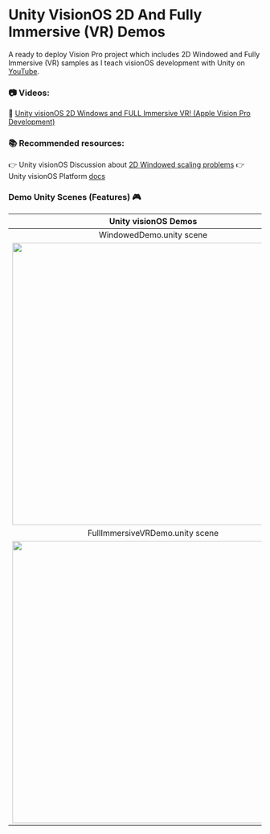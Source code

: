 # Unity VisionOS 2D And Fully Immersive (VR) Demos

A ready to deploy Vision Pro project which includes 2D Windowed and Fully Immersive (VR) samples as I teach visionOS development with Unity on [YouTube](https://www.youtube.com/@dilmerv).

### 📷 Videos:

📌 [Unity visionOS 2D Windows and FULL Immersive VR! (Apple Vision Pro Development)](https://youtu.be/IqZtadtnSeI)

### 📚 Recommended resources:

👉 Unity visionOS Discussion about [2D Windowed scaling problems](https://discussions.unity.com/t/window-aspect-ratio/321865/2)
👉 Unity visionOS Platform [docs](https://docs.unity3d.com/Packages/com.unity.polyspatial.visionos@1.1/manual/visionOSPlatformOverview.html)

### Demo Unity Scenes (Features) 🎮

|**Unity visionOS Demos**|
|:-:|
|WindowedDemo.unity scene|
|<img src="https://github.com/dilmerv/UnityVisionOS2DAndVR/blob/master/docs/images/WindowedDemo.gif" width="560">|
|FullImmersiveVRDemo.unity scene|
|<img src="https://github.com/dilmerv/UnityVisionOS2DAndVR/blob/master/docs/images/FullImmersiveVRDemo.gif" width="560">|
